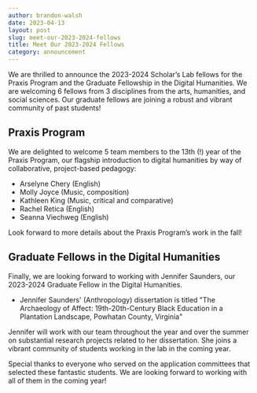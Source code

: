 ```yaml
---
author: brandon-walsh
date: 2023-04-13
layout: post
slug: meet-our-2023-2024-fellows
title: Meet Our 2023-2024 Fellows
category: announcement
---
```

We are thrilled to announce the 2023-2024 Scholar’s Lab fellows for the Praxis Program and the Graduate Fellowship in the Digital Humanities. We are welcoming 6 fellows from 3 disciplines from the arts, humanities, and social sciences. Our graduate fellows are joining a robust and vibrant community of past students!

## Praxis Program

We are delighted to welcome 5 team members to the 13th (!) year of the Praxis Program, our flagship introduction to digital humanities by way of collaborative, project-based pedagogy:

* Arselyne Chery (English)
* Molly Joyce (Music, composition)
* Kathleen King (Music, critical and comparative)
* Rachel Retica (English)
* Seanna Viechweg (English)

Look forward to more details about the Praxis Program’s work in the fall!

## Graduate Fellows in the Digital Humanities

Finally, we are looking forward to working with Jennifer Saunders, our 2023-2024 Graduate Fellow in the Digital Humanities.

*	Jennifer Saunders' (Anthropology) dissertation is titled "The Archaeology of Affect: 19th-20th-Century Black Education in a Plantation Landscape, Powhatan County, Virginia"

Jennifer will work with our team throughout the year and over the summer on substantial research projects related to her dissertation. She joins a vibrant community of students working in the lab in the coming year.

Special thanks to everyone who served on the application committees that selected these fantastic students. We are looking forward to working with all of them in the coming year!
